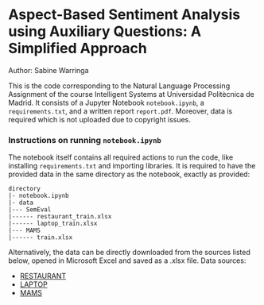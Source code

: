 # Aspect-Based Sentiment Analysis using Auxiliary Questions: A Simplified Approach
Author: Sabine Warringa

This is the code corresponding to the Natural Language Processing Assignment of the course Intelligent Systems at Universidad Politècnica de Madrid. It consists of a Jupyter Notebook `notebook.ipynb`, a `requirements.txt`, and a written report `report.pdf`. Moreover, data is required which is not uploaded due to copyright issues.

### Instructions on running `notebook.ipynb`
The notebook itself contains all required actions to run the code, like installing `requirements.txt` and importing libraries. It is required to have the provided data in the same directory as the notebook, exactly as provided:

```
directory
|- notebook.ipynb
|- data
|--- SemEval
|------ restaurant_train.xlsx
|------ laptop_train.xlsx
|--- MAMS
|------ train.xlsx

```

Alternatively, the data can be directly downloaded from the sources listed below, opened in Microsoft Excel and saved as a .xlsx file.
Data sources:
* [RESTAURANT](https://alt.qcri.org/semeval2014/task4/index.php?id=data-and-tools)
* [LAPTOP](https://alt.qcri.org/semeval2014/task4/index.php?id=data-and-tools)
* [MAMS](https://alt.qcri.org/semeval2014/task4/index.php?id=data-and-tools)
